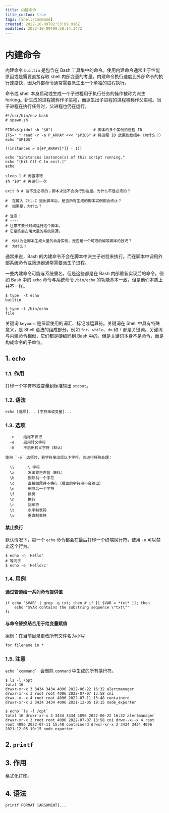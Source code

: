 ```yaml
---
title: 内建命令
title_custom: true
tags: [Shell/Command]
created: 2022-10-09T02:53:09.916Z
modified: 2022-10-09T09:58:14.347Z
---
```


# 内建命令

内建命令 `builtin` 是包含在 Bash 工具集中的命令。使用内建命令通常出于性能原因或是需要直接存取 shell 内部变量的考量。内建命令执行速度比外部命令的执行速度快，因为外部命令通常需要派生出一个单独的进程执行。

命令或 shell 本身启动或生成一个子进程用于执行任务的操作被称为派生 forking。新生成的进程被称作子进程，而派生出子进程的进程被称作父进程。当子进程在执行任务时，父进程也仍在运行。

```shell
#!/usr/bin/env bash
# spawn.sh

PIDS=$(pidof sh "$0")                  # 脚本的多个实例的进程 ID
IFS=" " read -r -a P_ARRAY <<< "$PIDS" # 将进程 ID 放置到数组中（为什么？）
echo "$PIDS"

((instances = ${#P_ARRAY[*]} - 1))

echo "$instances instance(s) of this script running."
echo "[Hit Ctl-C to exit.]"
echo

sleep 1 # 闲置等待
sh "$0" # 再运行一次

exit 0 # 这不是必须的；脚本永远不会执行到这里。为什么不是必须的？

#  在键入 Ctl-C 退出脚本后，是否所有生成的脚本实例都会终止？
#  如果是，为什么？

# 注意：
# ----
# 注意不要长时间运行这个脚本。
# 它最终会占用大量的系统资源。

#  你认为让脚本生成大量的自身实例，是否是一个可取的编写脚本的技巧？
#  为什么？
```

通常来说，Bash 的内建命令不会在脚本中派生子进程来执行。而在脚本中调用外部系统命令或筛选器通常需要派生子进程。

一些内建命令可能与系统重名，但是这些都是在 Bash 内部重新实现后的命令。例如 Bash 中的 `echo` 命令与系统命令 `/bin/echo` 的功能基本一致，但是他们本质上并不一样。

```shell
$ type  -t echo
builtin

$ type -t /bin/echo
file
```

关键词 `keyword` 是保留使用的词汇、标记或运算符。关键词在 Shell 中具有特殊意义，是 Shell 语法的组成部分。例如 `for`、`while`、`do` 和 `!` 都是关键词。关键词与内建命令相似，它们都是硬编码到 Bash 中的。但是关键词本身不是命令，而是构成命令的子单位。

## 1. `echo`

### 1.1. 作用

打印一个字符串或变量到标准输出 `stdout`。

### 1.2. 语法

```shell
echo [选项]... [字符串或变量]...
```

### 1.3. 选项

```
  -n	结尾不换行
  -e	启用转义字符
  -E	不启用转义字符（默认）

使用 `-e` 选项时，若字符串出现以下字符，则进行特殊处理：

  \\      \ 字符
  \a      发出警告声音（BEL）
  \b      删除前一个字符
  \c      直接结尾并不换行（后面的字符串不会输出）
  \e      删除后一个字符
  \f      换页
  \n      换行
  \r      回车符
  \t      水平制表符
  \v      垂直制表符
```

#### 禁止换行

默认情况下，每一个 `echo` 命令都会在最后打印一个终端换行符，使用 `-n` 可以禁止这个行为。

```shell
$ echo -n 'Hello'
# 等同于
$ echo -e 'Hello\c'
```

### 1.4. 用例

#### 通过管道给一系列命令提供值

```shell
if echo "$VAR" | grep -q txt; then # if [[ $VAR = *txt* ]]; then
    echo "$VAR contains the substring sequence \"txt\""
fi
```

#### 与命令替换结合用于给变量赋值

案例：在当前目录更改所有文件名为小写

```shell
for filename in *
```

### 1.5. 注意

`` echo `command`  `` 会删除 `command` 中生成的所有换行符。

```shell
$ ls -l /opt
total 16
drwxr-xr-x 3 3434 3434 4096 2022-06-22 16:32 alertmanager
drwxr-xr-x 3 root root 4096 2022-07-07 13:58 cni
drwx--x--x 4 root root 4096 2022-07-11 15:48 containerd
drwxr-xr-x 2 3434 3434 4096 2021-12-05 19:15 node_exporter

$ echo `ls -l /opt`
total 16 drwxr-xr-x 3 3434 3434 4096 2022-06-22 16:32 alertmanager drwxr-xr-x 3 root root 4096 2022-07-07 13:58 cni drwx--x--x 4 root root 4096 2022-07-11 15:48 containerd drwxr-xr-x 2 3434 3434 4096 2021-12-05 19:15 node_exporter
```

## 2. `printf`

## 3. 作用

格式化打印。

## 4. 语法

```shell
printf FORMAT [ARGUMENT]...
```

##
